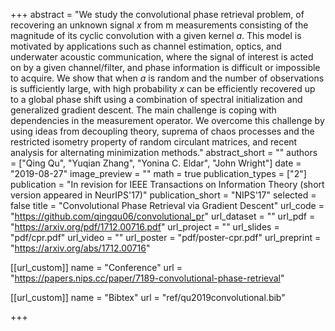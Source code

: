 +++
abstract = "We study the convolutional phase retrieval problem, of recovering an unknown signal $x$ from m measurements consisting of the magnitude of its cyclic convolution with a given kernel $a$. This model is motivated by applications such as channel estimation, optics, and underwater acoustic communication, where the signal of interest is acted on by a given channel/filter, and phase information is difficult or impossible to acquire. We show that when $a$ is random and the number of observations is sufficiently large, with high probability $x$ can be efficiently recovered up to a global phase shift using a combination of spectral initialization and generalized gradient descent. The main challenge is coping with dependencies in the measurement operator. We overcome this challenge by using ideas from decoupling theory, suprema of chaos processes and the restricted isometry property of random circulant matrices, and recent analysis for alternating minimization methods."
abstract_short = ""
authors = ["Qing Qu", "Yuqian Zhang", "Yonina C. Eldar", "John Wright"]
date = "2019-08-27"
image_preview = ""
math = true
publication_types = ["2"]
publication = "In revision for IEEE Transactions on Information Theory (short version appeared in NeurIPS'17)"
publication_short = "NIPS'17"
selected = false
title = "Convolutional Phase Retrieval via Gradient Descent"
url_code = "https://github.com/qingqu06/convolutional_pr"
url_dataset = ""
url_pdf = "https://arxiv.org/pdf/1712.00716.pdf"
url_project = ""
url_slides = "pdf/cpr.pdf"
url_video = ""
url_poster = "pdf/poster-cpr.pdf"
url_preprint = "https://arxiv.org/abs/1712.00716"

[[url_custom]]
name = "Conference"
url = "https://papers.nips.cc/paper/7189-convolutional-phase-retrieval"


[[url_custom]]
name = "Bibtex"
url = "ref/qu2019convolutional.bib"

+++
